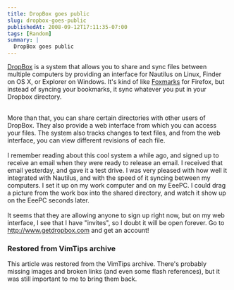 ```yaml
---
title: DropBox goes public
slug: dropbox-goes-public
publishedAt: 2008-09-12T17:11:35-07:00
tags: [Random]
summary: |
  DropBox goes public
---
```

<a href='http://www.getdropbox.com'>DropBox</a> is a system that allows you to
share and sync files between multiple computers by providing an interface for
Nautilus on Linux, Finder on OS X, or Explorer on Windows.  It's kind of like
<a href='http://www.foxmarks.com'>Foxmarks</a> for Firefox, but instead of
syncing your bookmarks, it sync whatever you put in your Dropbox
directory.<br><br>

More than that, you can share certain directories with other users of DropBox.
They also provide a web interface from which you can access your files.  The
system also tracks changes to text files, and from the web interface, you can
view different revisions of each file.<br><br>
 I remember reading about this
cool system a while ago, and signed up to receive an email when they were ready
to release an email.  I received that email yesterday, and gave it a test
drive.  I was very pleased with how well it integrated with Nautilus, and with
the speed of it syncing between my computers.  I set it up on my work computer
and on my EeePC.  I could drag a picture from the work box into the shared
directory, and watch it show up on the EeePC seconds later. <br><br>
 It seems
that they are allowing anyone to sign up right now, but on my web interface, I
see that I have "invites", so I doubt it will be open forever.  Go to <a
href='http://www.getdropbox.com'>http://www.getdropbox.com</a> and get an
account!

<div class="restored-from-archive">
  <h3>Restored from VimTips archive</h3>
  <p>
  This article was restored from the VimTips archive. There's probably
  missing images and broken links (and even some flash references), but it
  was still important to me to bring them back.
  </p>
</div>
